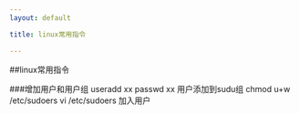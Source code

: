 ```yaml
---
layout: default

title: linux常用指令

---
```


##linux常用指令

###增加用户和用户组
	useradd xx
	passwd xx
	用户添加到sudu组
	chmod u+w /etc/sudoers
	vi /etc/sudoers 加入用户
	 







    



